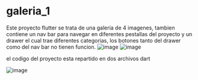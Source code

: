 # galeria_1
Este proyecto flutter se trata de una galeria de 4 imagenes, tambien contiene un nav bar para navegar en diferentes pestallas del proyecto y un drawer el cual trae diferentes categorias, los botones tanto del drawer como del nav bar no tienen funcion.
![image](https://user-images.githubusercontent.com/110652225/208935122-9153a8d8-7546-495a-afb5-1f3be6201214.png)
![image](https://user-images.githubusercontent.com/110652225/208934703-28132f63-30da-4115-926a-d4e445f55fee.png)


el codigo del proyecto esta repartido en dos archivos dart

![image](https://user-images.githubusercontent.com/110652225/208935503-e17d51c1-f752-4ee8-87d8-d3ca19fc8cf1.png)



